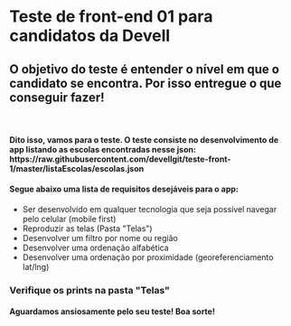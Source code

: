 # Teste de front-end 01 para candidatos da Devell

<h2>O objetivo do teste é entender o nível em que o candidato se encontra. Por isso entregue o que conseguir fazer!</h2>
<br>
<h4>Dito isso, vamos para o teste. O teste consiste no desenvolvimento de app listando as escolas encontradas nesse json: https://raw.githubusercontent.com/devellgit/teste-front-1/master/listaEscolas/escolas.json</h4>
<h4>Segue abaixo uma lista de requisitos desejáveis para o app:</h4>
<ul>
  <li>Ser desenvolvido em qualquer tecnologia que seja possível navegar pelo celular (mobile first)</li>
  <li>Reproduzir as telas (Pasta "Telas")</li>
  <li>Desenvolver um filtro por nome ou região</li>
  <li>Desenvolver uma ordenação alfabética</li>
  <li>Desenvolver uma ordenação por proximidade (georeferenciamento lat/lng)</li>
</ul>
<h3>Verifique os prints na pasta "Telas"</h3>
<h4>Aguardamos ansiosamente pelo seu teste! Boa sorte!</h4>
